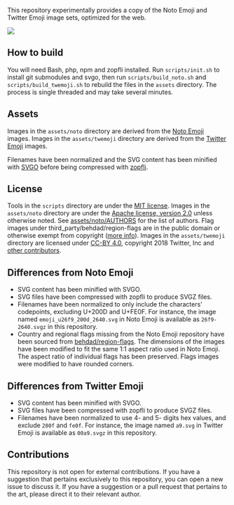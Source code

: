 This repository experimentally provides a copy of the Noto Emoji and Twitter Emoji image sets, optimized for the web.

![](https://cdn.jsdelivr.net/gh/s9e/emoji-assets/assets/noto/svgz/1f642.svgz)


## How to build

You will need Bash, php, npm and zopfli installed. Run `scripts/init.sh` to install git submodules and svgo, then run `scripts/build_noto.sh` and `scripts/build_twemoji.sh` to rebuild the files in the `assets` directory. The process is single threaded and may take several minutes.


## Assets

Images in the `assets/noto` directory are derived from the [Noto Emoji](https://github.com/googlei18n/noto-emoji) images.
Images in the `assets/twemoji` directory are derived from the [Twitter Emoji](https://github.com/twitter/twemoji) images.

Filenames have been normalized and the SVG content has been minified with [SVGO](https://github.com/svg/svgo/) before being compressed with [zopfli](https://github.com/google/zopfli).


## License

Tools in the `scripts` directory are under the [MIT license](scripts/LICENSE).
Images in the `assets/noto` directory are under the [Apache license, version 2.0](assets/noto/LICENSE) unless otherwise noted. See [assets/noto/AUTHORS](assets/noto/AUTHORS) for the list of authors. Flag images under third_party/behdad/region-flags are in the public domain or otherwise exempt from copyright ([more info](https://github.com/behdad/region-flags/blob/gh-pages/COPYING)).
Images in the `assets/twemoji` directory are licensed under [CC-BY 4.0](assets/twemoji/LICENSE-GRAPHICS), copyright 2018 Twitter, Inc and [other contributors](https://github.com/twitter/twemoji/graphs/contributors).


## Differences from Noto Emoji

- SVG content has been minified with SVGO.
- SVG files have been compressed with zopfli to produce SVGZ files.
- Filenames have been normalized to only include the characters' codepoints, excluding U+200D and U+FE0F. For instance, the image named `emoji_u26f9_200d_2640.svg` in Noto Emoji is available as `26f9-2640.svgz` in this repository.
- Country and regional flags missing from the Noto Emoji repository have been sourced from [behdad/region-flags](https://github.com/behdad/region-flags). The dimensions of the images have been modified to fit the same 1:1 aspect ratio used in Noto Emoji. The aspect ratio of individual flags has been preserved. Flags images were modified to have rounded corners.


## Differences from Twitter Emoji

- SVG content has been minified with SVGO.
- SVG files have been compressed with zopfli to produce SVGZ files.
- Filenames have been normalized to use 4- and 5- digits hex values, and exclude `200f` and `fe0f`. For instance, the image named `a9.svg` in Twitter Emoji is available as `00a9.svgz` in this repository.


## Contributions

This repository is not open for external contributions. If you have a suggestion that pertains exclusively to this repository, you can open a new issue to discuss it. If you have a suggestion or a pull request that pertains to the art, please direct it to their relevant author.
